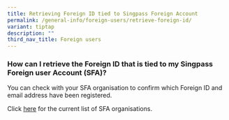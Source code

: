 ```yaml
---
title: Retrieving Foreign ID tied to Singpass Foreign Account
permalink: /general-info/foreign-users/retrieve-foreign-id/
variant: tiptap
description: ""
third_nav_title: Foreign users
---
```

<h3>How can I retrieve the Foreign ID that is tied to my Singpass Foreign user Account (SFA)?</h3>
<p>You can check with your SFA organisation to confirm which Foreign ID and
email address have been registered.&nbsp;</p>
<p>Click <a href="https://go.gov.sg/singpass-sfa-rplist" rel="noopener" target="_blank"><u>here</u></a> for
the current list of SFA organisations.</p>